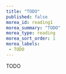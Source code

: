 ```yaml
---
title: "TODO"
published: false
morea_id: reading1
morea_summary: "TODO"
morea_type: reading
morea_sort_order: 1
morea_labels:
 - TODO
---
```


TODO
